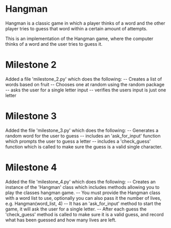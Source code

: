 # Hangman
Hangman is a classic game in which a player thinks of a word and the other player tries to guess that word within a certain amount of attempts.

This is an implementation of the Hangman game, where the computer thinks of a word and the user tries to guess it. 

# Milestone 2

Added a file 'milestone_2.py' which does the following:
    -- Creates a list of words based on fruit
    -- Chooses one at random using the random package
    -- asks the user for a single letter input
    -- verifies the users input is just one letter

# Milestone 3

Added the file 'milestone_3.py' which does the following:
    -- Generates a random word for the user to guess
    -- includes an 'ask_for_input' function which prompts the user to guess a letter
    -- includes a 'check_guess' function which is called to make sure the guess is a valid single character.

# Milestone 4

Added the file 'milestone_4.py' which does the following:
    -- Creates an instance of the 'Hangman' class which includes methods allowing you to play the classes hangman game.
    -- You must provide the Hangman class with a word list to use, optionally you can also pass it the number of lives, e.g. Hangman(word_list, 4)
    -- It has an 'ask_for_input' method to start the game, it will ask the user for a single letter.
    -- After each guess the 'check_guess' method is called to make sure it is a valid guess, and record what has been guessed and how many lives are left.